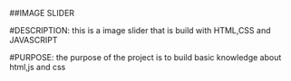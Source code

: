 ##IMAGE SLIDER

#DESCRIPTION:
this is a image slider that is build with HTML,CSS and JAVASCRIPT 

#PURPOSE:
the purpose of the project is to build basic knowledge about html,js and css

